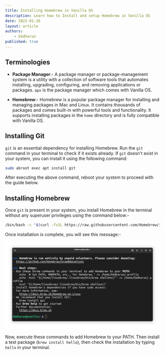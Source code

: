 ```yaml
---
title: Installing Homebrew in Vanilla OS
description: Learn how to Install and setup Homebrew in Vanilla OS
date: 2022-01-26
layout: article
authors: 
    - kbdharun
published: true
---
```


## Terminologies

- **Package Manager**:- A package manager or package-management system is a utility with a collection of software tools that automates installing, upgrading, configuring, and removing applications or packages.
`apx` is the package manager which comes with Vanilla OS. 

- **Homebrew**:- Homebrew is a popular package manager for installing and managing packages in Mac and Linux. It contains thousands of packages and comes built-in with powerful tools and functionality. It supports installing packages in the `home` directory and is fully compatible with Vanilla OS.

## Installing Git

`git` is an essential dependency for installing Homebrew.
Run the `git` command in your terminal to check if it exists already. If `git` doesn't exist in your system, you can install it using the following command:

```bash
sudo abroot exec apt install git
```

After executing the above command, reboot your system to proceed with the guide below.

## Installing Homebrew

Once `git` is present in your system, you install Homebrew in the terminal without any superuser privileges using the command below:-

```bash
/bin/bash -c "$(curl -fsSL https://raw.githubusercontent.com/Homebrew/install/HEAD/install.sh)"
```

Once installation is complete, you will see this message:-

![Homebrew Post Installation message](/assets/uploads/Miscellaneous/homebrew-post-installation-message.webp)

Now, execute these commands to add Homebrew to your PATH. Then install a test package (`brew install hello`), then check the installation by typing `hello` in your terminal.
